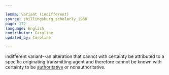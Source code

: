 ```yaml
---

lemma: variant (indifferent)
source: shillingsburg_scholarly_1986
page: 172
language: English
contributor: Caroline
updated_by: Caroline

---
```


indifferent variant--an alteration that cannot with certainty be attributed to a specific originating transmitting agent and therefore cannot be known with certainty to be [authoritative](authoritative.html) or nonauthoritative.
